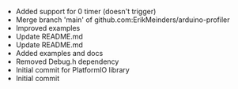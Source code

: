 - Added support for 0 timer (doesn't trigger)
- Merge branch 'main' of github.com:ErikMeinders/arduino-profiler
- Improved examples
- Update README.md
- Update README.md
- Added examples and docs
- Removed Debug.h dependency
- Initial commit for PlatformIO library
- Initial commit
